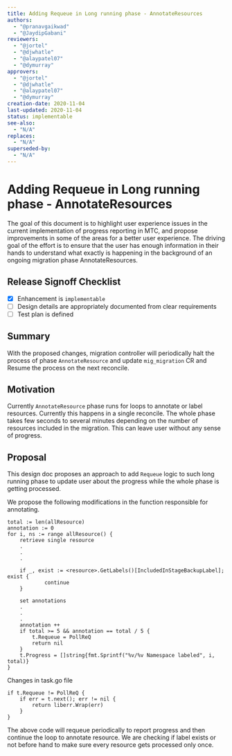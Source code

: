 ```yaml
---
title: Adding Requeue in Long running phase - AnnotateResources
authors:
  - "@pranavgaikwad"
  - "@JaydipGabani"
reviewers:
  - "@jortel"
  - "@djwhatle"
  - "@alaypatel07"
  - "@dymurray"
approvers:
  - "@jortel"
  - "@djwhatle"
  - "@alaypatel07"
  - "@dymurray"
creation-date: 2020-11-04
last-updated: 2020-11-04
status: implementable
see-also:
  - "N/A" 
replaces:
  - "N/A"
superseded-by:
  - "N/A"
---
```


# Adding Requeue in Long running phase - AnnotateResources

The goal of this document is to highlight user experience issues in the current implementation of progress reporting in MTC, and propose improvements in some of the areas for a better user experience. The driving goal of the effort is to ensure that the user has enough information in their hands to understand what exactly is happening in the background of an ongoing migration phase AnnotateResources.

## Release Signoff Checklist

- [x] Enhancement is `implementable`
- [ ] Design details are appropriately documented from clear requirements
- [ ] Test plan is defined

## Summary 

With the proposed changes, migration controller will periodically halt the process of phase `AnnotateResource` and update `mig_migration` CR and Resume the process on the next reconcile.

## Motivation

Currently `AnnotateResource` phase runs for loops to annotate or label resources. Currently this happens in a single reconcile. The whole phase takes few seconds to several minutes depending on the number of resources included in the migration. This can leave user without any sense of progress. 

## Proposal

This design doc proposes an approach to add `Requeue` logic to such long running phase to update user about the progress while the whole phase is getting processed.

We propose the following modifications in the function responsible for annotating.

```
total := len(allResource)
annotation := 0
for i, ns := range allResource() {
    retrieve single resource
    .
    .
    .

    if _, exist := <resource>.GetLabels()[IncludedInStageBackupLabel]; exist {
			continue
	}

    set annotations
    .
    .
    .
    annotation ++
    if total >= 5 && annotation == total / 5 {
        t.Requeue = PollReQ
        return nil
    }
    t.Progress = []string{fmt.Sprintf("%v/%v Namespace labeled", i, total)}    
}

```
Changes in task.go file

```
if t.Requeue != PollReQ {
    if err = t.next(); err != nil {
        return liberr.Wrap(err)
    }
}
```

The above code will requeue periodically to report progress and then continue the loop to annotate resource. We are checking if label exists or not before hand to make sure every resource gets processed only once.
